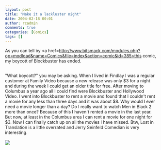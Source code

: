 ```yaml
---
layout: post
title: "Make it a lackluster night"
date: 2004-02-18 00:01
author: rcadmin
comments: true
categories: [Comics]
tags: []
---
```

As you can tell by <a href=http://www.bitsmack.com/modules.php?op=modload&name=Comics&file=index&action=comic&id=385>this comic,</a> my boycott of Blockbuster has ended.
<br />

<br />
"What boycott?" you may be asking. When I lived in Findlay I was a regular customer at Family Video because a new release was only $3 for a night and during the week I could get an older title for free. After moving to Columbus a year ago all I could find were Blockbuster and Hollywood Video. I went into Blockbuster to rent a movie and found that I couldn't rent a movie for any less than three days and it was about $8. Why would I ever need a movie longer than a day? Do I really want to watch Men in Black 2 more than once? Because of this I haven't rented a movie in the last year. But now, at least in the Columbus area I can rent a movie for one night for $3. Now I can finally catch up on all the movies I have missed. Btw, Lost in Translation is a little overrated and Jerry Seinfeld Comedian is very interesting.<Br><br><!--more--><img src='http://dl.bitsmack.com/comics/20040218.gif' alt'' />

